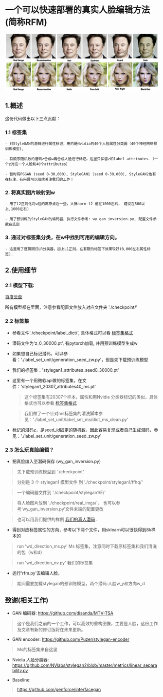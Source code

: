 # 一个可以快速部署的真实人脸编辑方法 (简称RFM)

![RFM](./checkpoint/img/rfm.png)

## 1.概述

这份代码做出以下三点贡献：

### 1.1 标签集
    
    - 对StyleGAN的潜码进行属性标记，用的是Nvidia的40个人脸属性分类器（40个神经网络预训练模型), 

    - 将顺序随机数的潜码z合成w再合成人脸进行标记。这里只保留z和label attributes （一个z对应一个人脸和40个attributes）

    - 暂时有PGGAN (seed 0-30,000), StyleGAN1 (seed 0-30,000), StyleGAN2也有在标注，有兴趣可以继续关注我们的工作！


### 2. 将真实图片映射到w 

    - 用了l2正则化将w拉的离原点近一些，大搞norm-l2 值在1000左右， 建议在500以上,1000左右)

    - 用了预训练的StyleGAN的编码器，执行文件参考: wy_gan_inversion.py, 配置文件参数在底部


### 3. 通过对标签集分类，在w中找到可用的编辑方向。

    - 这里用了逻辑回归LR分类器，加上L1正则，在有限的标签下效果较好(8,000左右属性标签).
    

## 2.使用细节

### 2.1 模型下载:

[百度云盘](https://pan.baidu.com/s/1rRd5q9qwGxfJkddLkxHy6Q?pwd=1989)

所有模型都在里面，注意参看配置文件放入对应文件夹 './checkpoint/'


### 2.2 标签集

- 参看文件'./checkpoint/label_dict/', 具体格式可以看 [标签集格式](./label_set_unit/readme_dict.md) 

- 潜码文件为'z_0_30000.pt', 有pytorch加载, 并用预训练模型生成w

- 如果想自己标记潜码，可以参看：'./label_set_unit/generation_seed_zw.py'，但是先下载预训练模型

- 我们的标签集：'stylegan1_attributes_seed0_30000.pt'

- 这里有一个用微软api做的标签集，在文件：'stylegan1_20307_attributes40_ms.pt'

    > 这个标签集有20307个样本，属性和用Nvidia 分类器标记的类似，具体格式也可以参看 [标签集格式](./label_set_unit/readme_dict.md) 
    
    > 我们做了一个针对ms标签集的清洗脚本参见：'./label_set_unit/label_set_ms/dict_ms_clean.py'

- 标记的潜码z，是seed_id固定的随机数，因此容易复现或者自己生成潜码，参见：'./label_set_unit/generation_seed_zw.py' 

### 2.3 怎么玩真脸编辑？

- 把真脸编入至潜码保存 (wy_gan_inversion.py)  

> 先下载预训练模型到 './checkpoint'

> 分别是 3 个 stylegan1 模型文件 到 './checkpoint/stylegan1/ffhq/'

> 一个编码器文件到 './checkpoint/stylegan1/E/'

> 将人脸图片放到 './checkpoint/real_imgs/'， 也可以参考‘wy_gan_inversion.py’文件末端的配置更改

> 也可以用我们提供的样例 [我们的真人潜码](./checkpoint/wy_faces/) .



-  得到对应标签属性的方向，参考以下两个文件，用sklearn可以很快得到8k样本的

> run 'wd_direction_ms.py'  Ms 标签集，注意同时下载原标签集和我们清洗的包（w和d）

> run 'wd_direction_nv.py'  我们的标签集


- 运行'rfm.py'去编辑人脸，

> 期间需要加载stylegan的预训练模型，两个潜码:人脸w_y和方向w_d


## 致谢(相关工作)

- GAN 编码器: https://github.com/disanda/MTV-TSA 

> 这个是我们之前的一个工作，可以高效的重构图像，主要是人脸，这份工作及文章有新的修订版将在未来更新。

- GAN encoder: https://github.com/Puzer/stylegan-encoder

> Ms的标签集来自这里

- Nvidia 人脸分类器: https://github.com/NVlabs/stylegan2/blob/master/metrics/linear_separability.py

- Baseline: 

> https://github.com/genforce/interfacegan
















